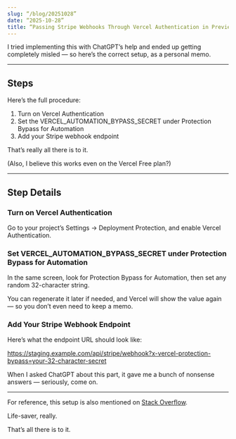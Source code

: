 ```yaml
---
slug: “/blog/20251028”
date: “2025-10-28”
title: “Passing Stripe Webhooks Through Vercel Authentication in Preview Environments”
---
```


I tried implementing this with ChatGPT’s help and ended up getting completely misled — so here’s the correct setup, as a personal memo.

---

## Steps

Here’s the full procedure:

1. Turn on Vercel Authentication
2. Set the VERCEL_AUTOMATION_BYPASS_SECRET under Protection Bypass for Automation
3. Add your Stripe webhook endpoint

That’s really all there is to it.

(Also, I believe this works even on the Vercel Free plan?)

---

## Step Details

### Turn on Vercel Authentication

Go to your project’s Settings → Deployment Protection, and enable Vercel Authentication.

### Set VERCEL_AUTOMATION_BYPASS_SECRET under Protection Bypass for Automation

In the same screen, look for Protection Bypass for Automation, then set any random 32-character string.

You can regenerate it later if needed, and Vercel will show the value again — so you don’t even need to keep a memo.

### Add Your Stripe Webhook Endpoint

Here’s what the endpoint URL should look like:

<https://staging.example.com/api/stripe/webhook?x-vercel-protection-bypass=your-32-character-secret>

When I asked ChatGPT about this part, it gave me a bunch of nonsense answers — seriously, come on.

---

For reference, this setup is also mentioned on [Stack Overflow](https://stackoverflow.com/questions/77834431/how-to-configure-webhooks-to-work-with-previews-on-vercel).

Life-saver, really.

That’s all there is to it.

